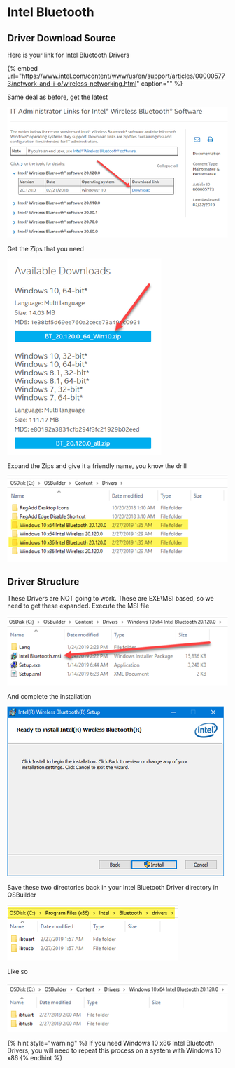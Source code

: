 # Intel Bluetooth

## Driver Download Source

Here is your link for Intel Bluetooth Drivers

{% embed url="https://www.intel.com/content/www/us/en/support/articles/000005773/network-and-i-o/wireless-networking.html" caption="" %}

Same deal as before, get the latest

![](../../../../../.gitbook/assets/image%20%2819%29.png)

Get the Zips that you need

![](../../../../../.gitbook/assets/image%20%2860%29.png)

Expand the Zips and give it a friendly name, you know the drill

![](../../../../../.gitbook/assets/image%20%2862%29.png)

## Driver Structure

These Drivers are NOT going to work. These are EXE\MSI based, so we need to get these expanded. Execute the MSI file

![](../../../../../.gitbook/assets/image%20%2835%29.png)

And complete the installation

![](../../../../../.gitbook/assets/image%20%2822%29.png)

Save these two directories back in your Intel Bluetooth Driver directory in OSBuilder

![](../../../../../.gitbook/assets/image%20%2843%29.png)

Like so

![](../../../../../.gitbook/assets/image%20%2867%29.png)

{% hint style="warning" %}
If you need Windows 10 x86 Intel Bluetooth Drivers, you will need to repeat this process on a system with Windows 10 x86
{% endhint %}


